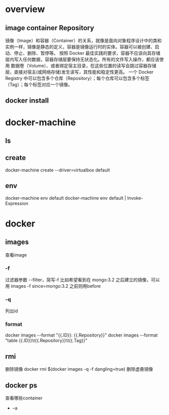 # overview
## image container Repository
镜像（Image）和容器（Container）的关系，就像是面向对象程序设计中的类和实例一样，镜像是静态的定义，容器是镜像运行时的实体。容器可以被创建、启动、停止、删除、暂停等。
按照 Docker 最佳实践的要求，容器不应该向其存储层内写入任何数据，容器存储层要保持无状态化。所有的文件写入操作，都应该使用 数据卷（Volume）、或者绑定宿主目录，在这些位置的读写会跳过容器存储层，直接对宿主(或网络存储)发生读写，其性能和稳定性更高。
一个 Docker Registry 中可以包含多个仓库（Repository）；每个仓库可以包含多个标签（Tag）；每个标签对应一个镜像。

## docker install 





# docker-machine
## ls
## create
docker-machine create --driver=virtualbox default
## env
docker-machine env default
docker-machine env default | Invoke-Expression

# docker
## images
查看image
### -f
过滤器参数 --filter，简写-f
比如希望看到在 mongo:3.2 之后建立的镜像，可以用 images -f since=mongo:3.2 之前则用before
### -q
列出id
### format
docker images --format "{{.ID}}: {{.Repository}}"
docker images --format "table {{.ID}}\t{{.Repository}}\t{{.Tag}}"

## rmi
删除镜像
docker rmi $(docker images -q -f dangling=true) 删除虚悬镜像

## docker ps 
查看哪些container
* –a



